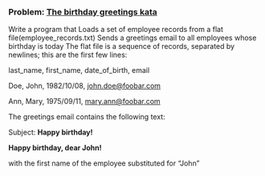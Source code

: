 ### Problem: [The birthday greetings kata](http://matteo.vaccari.name/blog/archives/154)

Write a program that Loads a set of employee records from a flat file(employee_records.txt)
Sends a greetings email to all employees whose birthday is today
The flat file is a sequence of records, separated by newlines; this are the first few lines:

last_name, first_name, date_of_birth, email

Doe, John, 1982/10/08, john.doe@foobar.com

Ann, Mary, 1975/09/11, mary.ann@foobar.com

The greetings email contains the following text:

Subject: **Happy birthday!**

**Happy birthday, dear John!**

with the first name of the employee substituted for “John”